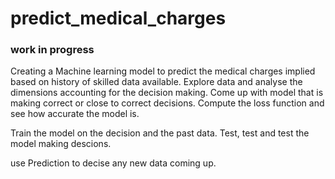 # predict_medical_charges

### work in progress



Creating a Machine learning model to predict the medical charges implied based on history of skilled data available.
Explore data and analyse the dimensions accounting for the decision making.
Come up with model that is making correct or close to correct decisions.
Compute the loss function and see how accurate the model is.

Train the model on the decision and the past data.
Test, test and test the model making descions.

use Prediction to decise any new data coming up.




